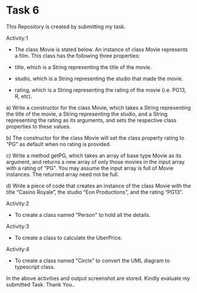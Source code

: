 # Task 6

This Repository is created by submitting my task.

Activity:1

- The class Movie is stated below. An instance of class Movie represents a film. This class has the following three properties:

- title, which is a String representing the title of the movie.
- studio, which is a String representing the studio that made the movie.
- rating, which is a String representing the rating of the movie (i.e. PG­13, R, etc).

a) Write a constructor for the class Movie, which takes a String representing the title of the movie, a String representing the studio, and a String representing the rating as its arguments, and sets the respective class properties to these values.

b) The constructor for the class Movie will set the class property rating to "PG" as default when no rating is provided.

c) Write a method getPG, which takes an array of base type Movie as its argument, and returns a new array of only those movies in the input array with a rating of "PG". You may assume the input array is full of Movie instances. The returned array need not be full.

d) Write a piece of code that creates an instance of the class Movie with the title “Casino Royale”, the studio “Eon Productions”, and the rating “PG­13”.

Activity:2

- To create a class named "Person" to hold all the details.

Activity:3

- To create a class to calculate the UberPrice.

Activity:4

- To create a class named "Circle" to convert the UML diagram to typescript class.


In the above activities and output screenshot are stored.
Kindly evaluate my submitted Task.
Thank You..